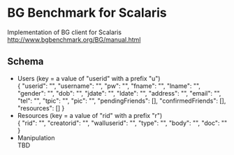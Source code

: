# BG Benchmark for Scalaris
Implementation of BG client for Scalaris
http://www.bgbenchmark.org/BG/manual.html

## Schema
* Users (key = a value of "userid" with a prefix "u") <br>
  {
    "userid": "",
    "username": "",
    "pw": "",
    "fname": "",
    "lname": "",
    "gender": "",
    "dob": "",
    "jdate": "",
    "ldate": "",
    "address": "",
    "email": "",
    "tel": "",
    "tpic": "",
    "pic": "",
    "pendingFriends": [],
    "confirmedFriends": [],
    "resources": []
  }
* Resources (key = a value of "rid" with a prefix "r") <br>
  {
  "rid": "",
  "creatorid": "",
  "walluserid": "",
  "type": "",
  "body": "",
  "doc": ""
  }
* Manipulation <br>
  TBD
